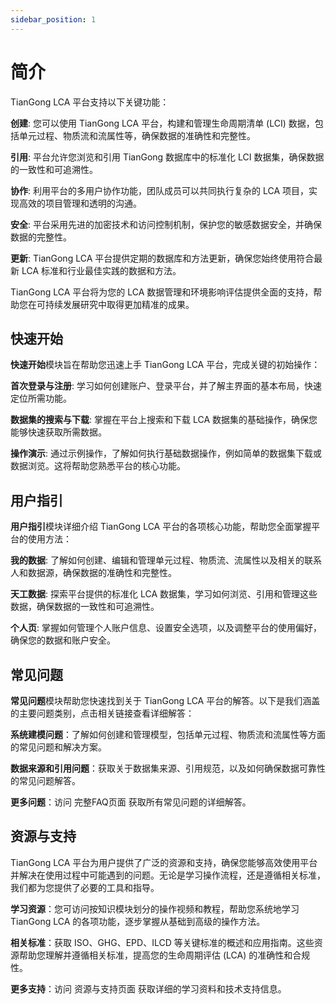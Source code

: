 ```yaml
---
sidebar_position: 1
---
```


# 简介


TianGong LCA 平台支持以下关键功能：

  **创建**: 您可以使用 TianGong LCA 平台，构建和管理生命周期清单 (LCI) 数据，包括单元过程、物质流和流属性等，确保数据的准确性和完整性。

  **引用**: 平台允许您浏览和引用 TianGong 数据库中的标准化 LCI 数据集，确保数据的一致性和可追溯性。

  **协作**: 利用平台的多用户协作功能，团队成员可以共同执行复杂的 LCA 项目，实现高效的项目管理和透明的沟通。

  **安全**: 平台采用先进的加密技术和访问控制机制，保护您的敏感数据安全，并确保数据的完整性。

  **更新**: TianGong LCA 平台提供定期的数据库和方法更新，确保您始终使用符合最新 LCA 标准和行业最佳实践的数据和方法。

TianGong LCA 平台将为您的 LCA 数据管理和环境影响评估提供全面的支持，帮助您在可持续发展研究中取得更加精准的成果。

## 快速开始

**快速开始**模块旨在帮助您迅速上手 TianGong LCA 平台，完成关键的初始操作：

  **首次登录与注册**: 学习如何创建账户、登录平台，并了解主界面的基本布局，快速定位所需功能。

  **数据集的搜索与下载**: 掌握在平台上搜索和下载 LCA 数据集的基础操作，确保您能够快速获取所需数据。

  **操作演示**: 通过示例操作，了解如何执行基础数据操作，例如简单的数据集下载或数据浏览。这将帮助您熟悉平台的核心功能。
<!-- Or **try Docusaurus immediately** with **[docusaurus.new](https://docusaurus.new)**. -->

<!-- ### 必备环节

- [Node.js](https://nodejs.org/en/download/) version 18.0 or above:
  - When installing Node.js, you are recommended to check all checkboxes related to dependencies. -->

## 用户指引

**用户指引**模块详细介绍 TianGong LCA 平台的各项核心功能，帮助您全面掌握平台的使用方法：

  **我的数据**: 了解如何创建、编辑和管理单元过程、物质流、流属性以及相关的联系人和数据源，确保数据的准确性和完整性。

  **天工数据**: 探索平台提供的标准化 LCA 数据集，学习如何浏览、引用和管理这些数据，确保数据的一致性和可追溯性。

  **个人页**: 掌握如何管理个人账户信息、设置安全选项，以及调整平台的使用偏好，确保您的数据和账户安全。

## 常见问题

**常见问题**模块帮助您快速找到关于 TianGong LCA 平台的解答。以下是我们涵盖的主要问题类别，点击相关链接查看详细解答：

  **系统建模问题**：了解如何创建和管理模型，包括单元过程、物质流和流属性等方面的常见问题和解决方案。

  **数据来源和引用问题**：获取关于数据集来源、引用规范，以及如何确保数据可靠性的常见问题解答。

  **更多问题**：访问 完整FAQ页面 获取所有常见问题的详细解答。

## 资源与支持

TianGong LCA 平台为用户提供了广泛的资源和支持，确保您能够高效使用平台并解决在使用过程中可能遇到的问题。无论是学习操作流程，还是遵循相关标准，我们都为您提供了必要的工具和指导。

  **学习资源**：您可访问按知识模块划分的操作视频和教程，帮助您系统地学习 TianGong LCA 的各项功能，逐步掌握从基础到高级的操作方法。

  **相关标准**：获取 ISO、GHG、EPD、ILCD 等关键标准的概述和应用指南。这些资源帮助您理解并遵循相关标准，提高您的生命周期评估 (LCA) 的准确性和合规性。

  **更多支持**：访问 资源与支持页面 获取详细的学习资料和技术支持信息。
